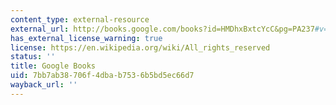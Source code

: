 ```yaml
---
content_type: external-resource
external_url: http://books.google.com/books?id=HMDhxBxtcYcC&pg=PA237#v=onepage
has_external_license_warning: true
license: https://en.wikipedia.org/wiki/All_rights_reserved
status: ''
title: Google Books
uid: 7bb7ab38-706f-4dba-b753-6b5bd5ec66d7
wayback_url: ''
---
```

